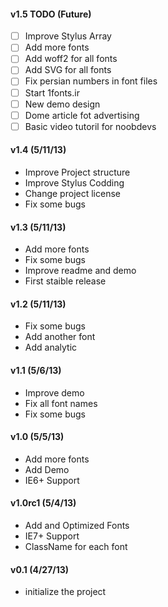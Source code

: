 #### v1.5 TODO (Future)
  * [ ] Improve Stylus Array
  * [ ] Add more fonts
  * [ ] Add woff2 for all fonts
  * [ ] Add SVG for all fonts
  * [ ] Fix persian numbers in font files
  * [ ] Start 1fonts.ir
  * [ ] New demo design
  * [ ] Dome article fot advertising
  * [ ] Basic video tutoril for noobdevs
  
#### v1.4 (5/11/13)
  * Improve Project structure
  * Improve Stylus Codding
  * Change project license
  * Fix some bugs

#### v1.3 (5/11/13)
  * Add more fonts
  * Fix some bugs
  * Improve readme and demo
  * First staible release

#### v1.2 (5/11/13)
  * Fix some bugs
  * Add another font
  * Add analytic

#### v1.1 (5/6/13)
  * Improve demo
  * Fix all font names
  * Fix some bugs

#### v1.0 (5/5/13)
  * Add more fonts
  * Add Demo
  * IE6+ Support

#### v1.0rc1 (5/4/13)
  * Add and Optimized Fonts
  * IE7+ Support
  * ClassName for each font

#### v0.1 (4/27/13)
  * initialize the project